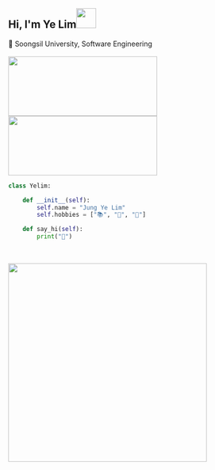 <h2>Hi, I'm Ye Lim<img src="https://media.giphy.com/media/WUlplcMpOCEmTGBtBW/giphy.gif" width="40"></h2>
🏫 Soongsil University, Software Engineering


<br>
<br>



<a href="https://github.com/devxb/gitanimals">
  <img
    src="https://render.gitanimals.org/lines/yel-m?pet-id=656798793011416781"
    width="300"
    height="120"
  />
</a>

<a href="https://github.com/devxb/gitanimals">
  <img
    src="https://render.gitanimals.org/lines/yel-m?pet-id=656789289033137948"
    width="300"
    height="120"
  />
</a>
  
  

```python
class Yelim:

    def __init__(self):
        self.name = "Jung Ye Lim"
        self.hobbies = ["📚", "📝", "🎨"]

    def say_hi(self):
        print("👋")
        
```


<br>

<a href="https://github.com/devxb/gitanimals">
  <img src="https://render.gitanimals.org/farms/yel-m" width=400/>
</a>

  
